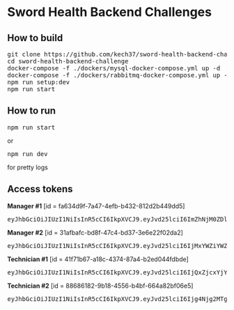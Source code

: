 # Sword Health Backend Challenges

## How to build

<pre>
git clone https://github.com/kech37/sword-health-backend-challenge.git
cd sword-health-backend-challenge
docker-compose -f ./dockers/mysql-docker-compose.yml up -d
docker-compose -f ./dockers/rabbitmq-docker-compose.yml up -d
npm run setup:dev
npm run start
</pre>

## How to run

<pre>npm run start</pre>

or

<pre>npm run dev</pre>

for pretty logs

## Access tokens

**Manager #1** [id = fa634d9f-7a47-4efb-b432-812d2b449dd5]

<pre>eyJhbGciOiJIUzI1NiIsInR5cCI6IkpXVCJ9.eyJvd25lciI6ImZhNjM0ZDlmLTdhNDctNGVmYi1iNDMyLTgxMmQyYjQ0OWRkNSIsImlhdCI6MTY5NTkxODIzMn0.tMLUTqLfqryHjGfV-0mBl2Lh6htUPZujCU7IIhcj3uI</pre>

**Manager #2** [id = 31afbafc-bd8f-47c4-bd37-3e6e22f02da2]

<pre>eyJhbGciOiJIUzI1NiIsInR5cCI6IkpXVCJ9.eyJvd25lciI6IjMxYWZiYWZjLWJkOGYtNDdjNC1iZDM3LTNlNmUyMmYwMmRhMiIsImlhdCI6MTY5NjAzNTgyOX0.p_7fn0dcteIV_YU2Tz6le5pa6gwGc3h2FgT4cTMjLjs</pre>

**Technician #1** [id = 41f71b67-a18c-4374-87a4-b2ed044fdbde]

<pre>eyJhbGciOiJIUzI1NiIsInR5cCI6IkpXVCJ9.eyJvd25lciI6IjQxZjcxYjY3LWExOGMtNDM3NC04N2E0LWIyZWQwNDRmZGJkZSIsImlhdCI6MTY5NjAzNDg4NH0.aIiC6u7fplcfaRFAa7w5HVYOh7C6SAlHhWRbR19BwVk</pre>

**Technician #2** [id = 88686182-9b18-4556-b4bf-664a82bf06e5]

<pre>eyJhbGciOiJIUzI1NiIsInR5cCI6IkpXVCJ9.eyJvd25lciI6Ijg4Njg2MTgyLTliMTgtNDU1Ni1iNGJmLTY2NGE4MmJmMDZlNSIsImlhdCI6MTY5NjAzNTgyOX0.x6C2UWemuBOsW8vy-3mdMWMmnfSZCkeG6Lo8WvDAsFU</pre>

